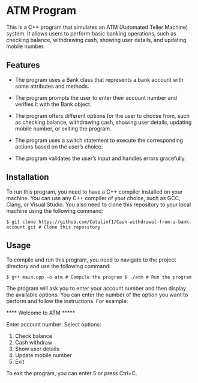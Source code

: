 # ATM Program
This is a C++ program that simulates an ATM (Automated Teller Machine) system. It allows users to perform basic banking operations, such as checking balance, withdrawing cash, showing user details, and updating mobile number.

## Features
- The program uses a Bank class that represents a bank account with some attributes and methods.

- The program prompts the user to enter their account number and verifies it with the Bank object.
- The program offers different options for the user to choose from, such as checking balance, withdrawing cash, showing user details, updating mobile number, or exiting the program.
- The program uses a switch statement to execute the corresponding actions based on the user’s choice.
- The program validates the user’s input and handles errors gracefully.

## Installation
To run this program, you need to have a C++ compiler installed on your machine. You can use any C++ compiler of your choice, such as GCC, Clang, or Visual Studio. You also need to clone this repository to your local machine using the following command:

`$ git clone https://github.com/Catalinf1/Cash-withdrawal-from-a-bank-account.git # Clone this repository`

## Usage
To compile and run this program, you need to navigate to the project directory and use the following command:

`$ g++ main.cpp -o atm # Compile the program
$ ./atm # Run the program`

The program will ask you to enter your account number and then display the available options. You can enter the number of the option you want to perform and follow the instructions. For example:

**** Welcome to ATM *****

Enter account number: 
Select options:
1. Check balance
2. Cash withdraw
3. Show user details
4. Update mobile number
5. Exit

To exit the program, you can enter 5 or press Ctrl+C.

